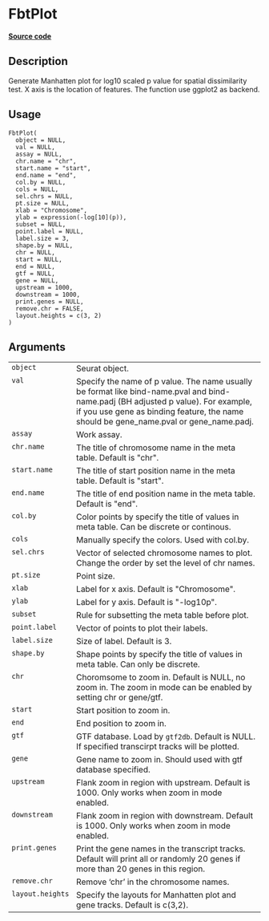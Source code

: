 

# FbtPlot

[**Source code**](https://github.com/shiquan/Yano/tree/master/R/vis.R#L174)

## Description

Generate Manhatten plot for log10 scaled p value for spatial
dissimilarity test. X axis is the location of features. The function use
ggplot2 as backend.

## Usage

<pre><code class='language-R'>FbtPlot(
  object = NULL,
  val = NULL,
  assay = NULL,
  chr.name = "chr",
  start.name = "start",
  end.name = "end",
  col.by = NULL,
  cols = NULL,
  sel.chrs = NULL,
  pt.size = NULL,
  xlab = "Chromosome",
  ylab = expression(-log[10](p)),
  subset = NULL,
  point.label = NULL,
  label.size = 3,
  shape.by = NULL,
  chr = NULL,
  start = NULL,
  end = NULL,
  gtf = NULL,
  gene = NULL,
  upstream = 1000,
  downstream = 1000,
  print.genes = NULL,
  remove.chr = FALSE,
  layout.heights = c(3, 2)
)
</code></pre>

## Arguments

<table>
<tr>
<td style="white-space: nowrap; font-family: monospace; vertical-align: top">
<code id="object">object</code>
</td>
<td>
Seurat object.
</td>
</tr>
<tr>
<td style="white-space: nowrap; font-family: monospace; vertical-align: top">
<code id="val">val</code>
</td>
<td>
Specify the name of p value. The name usually be format like
bind-name.pval and bind-name.padj (BH adjusted p value). For example, if
you use gene as binding feature, the name should be gene_name.pval or
gene_name.padj.
</td>
</tr>
<tr>
<td style="white-space: nowrap; font-family: monospace; vertical-align: top">
<code id="assay">assay</code>
</td>
<td>
Work assay.
</td>
</tr>
<tr>
<td style="white-space: nowrap; font-family: monospace; vertical-align: top">
<code id="chr.name">chr.name</code>
</td>
<td>
The title of chromosome name in the meta table. Default is "chr".
</td>
</tr>
<tr>
<td style="white-space: nowrap; font-family: monospace; vertical-align: top">
<code id="start.name">start.name</code>
</td>
<td>
The title of start position name in the meta table. Default is "start".
</td>
</tr>
<tr>
<td style="white-space: nowrap; font-family: monospace; vertical-align: top">
<code id="end.name">end.name</code>
</td>
<td>
The title of end position name in the meta table. Default is "end".
</td>
</tr>
<tr>
<td style="white-space: nowrap; font-family: monospace; vertical-align: top">
<code id="col.by">col.by</code>
</td>
<td>
Color points by specify the title of values in meta table. Can be
discrete or continous.
</td>
</tr>
<tr>
<td style="white-space: nowrap; font-family: monospace; vertical-align: top">
<code id="cols">cols</code>
</td>
<td>
Manually specify the colors. Used with col.by.
</td>
</tr>
<tr>
<td style="white-space: nowrap; font-family: monospace; vertical-align: top">
<code id="sel.chrs">sel.chrs</code>
</td>
<td>
Vector of selected chromosome names to plot. Change the order by set the
level of chr names.
</td>
</tr>
<tr>
<td style="white-space: nowrap; font-family: monospace; vertical-align: top">
<code id="pt.size">pt.size</code>
</td>
<td>
Point size.
</td>
</tr>
<tr>
<td style="white-space: nowrap; font-family: monospace; vertical-align: top">
<code id="xlab">xlab</code>
</td>
<td>
Label for x axis. Default is "Chromosome".
</td>
</tr>
<tr>
<td style="white-space: nowrap; font-family: monospace; vertical-align: top">
<code id="ylab">ylab</code>
</td>
<td>
Label for y axis. Default is "-log10p".
</td>
</tr>
<tr>
<td style="white-space: nowrap; font-family: monospace; vertical-align: top">
<code id="subset">subset</code>
</td>
<td>
Rule for subsetting the meta table before plot.
</td>
</tr>
<tr>
<td style="white-space: nowrap; font-family: monospace; vertical-align: top">
<code id="point.label">point.label</code>
</td>
<td>
Vector of points to plot their labels.
</td>
</tr>
<tr>
<td style="white-space: nowrap; font-family: monospace; vertical-align: top">
<code id="label.size">label.size</code>
</td>
<td>
Size of label. Default is 3.
</td>
</tr>
<tr>
<td style="white-space: nowrap; font-family: monospace; vertical-align: top">
<code id="shape.by">shape.by</code>
</td>
<td>
Shape points by specify the title of values in meta table. Can only be
discrete.
</td>
</tr>
<tr>
<td style="white-space: nowrap; font-family: monospace; vertical-align: top">
<code id="chr">chr</code>
</td>
<td>
Choromsome to zoom in. Default is NULL, no zoom in. The zoom in mode can
be enabled by setting chr or gene/gtf.
</td>
</tr>
<tr>
<td style="white-space: nowrap; font-family: monospace; vertical-align: top">
<code id="start">start</code>
</td>
<td>
Start position to zoom in.
</td>
</tr>
<tr>
<td style="white-space: nowrap; font-family: monospace; vertical-align: top">
<code id="end">end</code>
</td>
<td>
End position to zoom in.
</td>
</tr>
<tr>
<td style="white-space: nowrap; font-family: monospace; vertical-align: top">
<code id="gtf">gtf</code>
</td>
<td>
GTF database. Load by <code>gtf2db</code>. Default is NULL. If specified
transcirpt tracks will be plotted.
</td>
</tr>
<tr>
<td style="white-space: nowrap; font-family: monospace; vertical-align: top">
<code id="gene">gene</code>
</td>
<td>
Gene name to zoom in. Should used with gtf database specified.
</td>
</tr>
<tr>
<td style="white-space: nowrap; font-family: monospace; vertical-align: top">
<code id="upstream">upstream</code>
</td>
<td>
Flank zoom in region with upstream. Default is 1000. Only works when
zoom in mode enabled.
</td>
</tr>
<tr>
<td style="white-space: nowrap; font-family: monospace; vertical-align: top">
<code id="downstream">downstream</code>
</td>
<td>
Flank zoom in region with downstream. Default is 1000. Only works when
zoom in mode enabled.
</td>
</tr>
<tr>
<td style="white-space: nowrap; font-family: monospace; vertical-align: top">
<code id="print.genes">print.genes</code>
</td>
<td>
Print the gene names in the transcript tracks. Default will print all or
randomly 20 genes if more than 20 genes in this region.
</td>
</tr>
<tr>
<td style="white-space: nowrap; font-family: monospace; vertical-align: top">
<code id="remove.chr">remove.chr</code>
</td>
<td>
Remove ‘chr’ in the chromosome names.
</td>
</tr>
<tr>
<td style="white-space: nowrap; font-family: monospace; vertical-align: top">
<code id="layout.heights">layout.heights</code>
</td>
<td>
Specify the layouts for Manhatten plot and gene tracks. Default is
c(3,2).
</td>
</tr>
</table>
